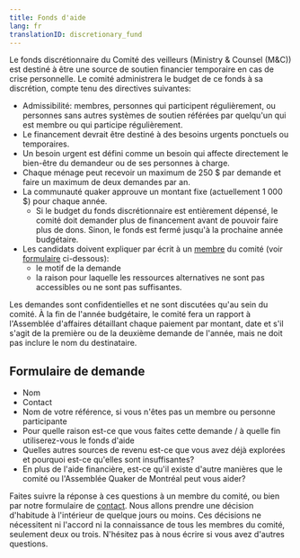 ```yaml
---
title: Fonds d'aide
lang: fr
translationID: discretionary_fund
---
```

Le fonds discrétionnaire du Comité des veilleurs (Ministry & Counsel (M&C)) est destiné à être une source de soutien financier temporaire en cas de crise personnelle. Le comité administrera le budget de ce fonds à sa discrétion, compte tenu des directives suivantes:

* Admissibilité: membres, personnes qui participent régulièrement, ou personnes sans autres systèmes de soutien référées par quelqu'un qui est membre ou qui participe régulièrement.
* Le financement devrait être destiné à des besoins urgents ponctuels ou temporaires.
* Un besoin urgent est défini comme un besoin qui affecte directement le bien-être du demandeur ou de ses personnes à charge.
* Chaque ménage peut recevoir un maximum de 250 $ par demande et faire un maximum de deux demandes par an.
* La communauté quaker approuve un montant fixe (actuellement 1 000 $) pour chaque année.
  * Si le budget du fonds discrétionnaire est entièrement dépensé, le comité doit demander plus de financement avant de pouvoir faire plus de dons. Sinon, le fonds est fermé jusqu'à la prochaine année budgétaire.
* Les candidats doivent expliquer par écrit à un [membre](/etape_suivante/info_assemblée) du comité (voir [formulaire](#demande) ci-dessous):
  * le motif de la demande
  * la raison pour laquelle les ressources alternatives ne sont pas accessibles ou ne sont pas suffisantes.

Les demandes sont confidentielles et ne sont discutées qu'au sein du comité. À la fin de l'année budgétaire, le comité fera un rapport à l'Assemblée d'affaires détaillant chaque paiement par montant, date et s'il s'agit de la première ou de la deuxième demande de l'année, mais ne doit pas inclure le nom du destinataire.

## Formulaire de demande <span class="stanchor"><a name="demande"></a></span>

* Nom
* Contact
* Nom de votre référence, si vous n'êtes pas un membre ou personne participante
* Pour quelle raison est-ce que vous faites cette demande / à quelle fin utiliserez-vous le fonds d'aide
* Quelles autres sources de revenu est-ce que vous avez déjà explorées et pourquoi est-ce qu'elles sont insuffisantes?
* En plus de l'aide financière, est-ce qu'il existe d'autre manières que le comité ou l'Assemblée Quaker de Montréal peut vous aider?

Faites suivre la réponse à ces questions à un membre du comité, ou bien par notre formulaire de [contact](/contact-fr). Nous allons prendre une décision d'habitude à l'intérieur de quelque jours ou moins. Ces décisions ne nécessitent ni l'accord ni la connaissance de tous les membres du comité, seulement deux ou trois. N'hésitez pas à nous écrire si vous avez d'autres questions.
